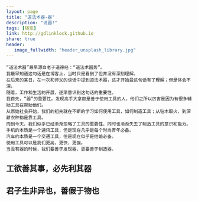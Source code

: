```yaml
---
layout: page
title: "道法术器-器"
description: "说器!"
tags: [随笔]
link: http://gdlinklock.github.io
share: true
header:
   image_fullwidth: "header_unsplash_library.jpg"
---
```

    “道法术器”最早源自老子道德经：“道法术器势”。
    我最早知道这句话是在博客上，当时只是看到了但并没有深刻理解。
    在后来的某日，在一次和师父的谈话中提到道法术器，这才开始最这句话有了理解；但是体会不深。
	随着，工作和生活的开展，逐渐意识到这句话的重要性。
	我首先，“器”的重要性。发现高手大拿都是善于使用工具的人，他们之所以厉害是因为有很多辅助工具在帮助他们。
	从原始社会开始，我们的祖先就在不断的学习如何使用工具，如何制造工具；从钻木取火，到深耕农种都是靠工具。
	而到今天，我们似乎已经渐渐忽略了工具的重要性，同时也渐渐失去了制造工具的意识和能力。
	手机的本质是一个通讯工具，但是现在几乎是每个时尚青年必备。
	汽车的本质是一个交通工具，但是现在似乎是结婚必备。
	使用工具可以是我们更高，更快，更强。 
	当没有器的时候，我们要善于发现器，更要善于制造器。
	

工欲善其事，必先利其器
-----------

君子生非异也，善假于物也
------------

